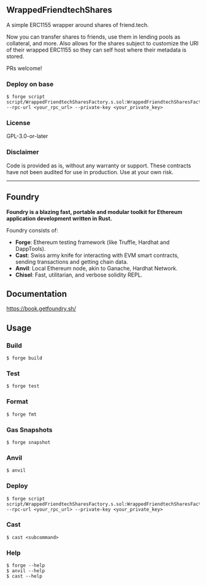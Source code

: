 ## WrappedFriendtechShares
A simple ERC1155 wrapper around shares of friend.tech.

Now you can transfer shares to friends, use them in lending pools as collateral, and more. Also allows for the shares subject to customize the URI of their wrapped ERC1155 so they can self host where their metadata is stored.

PRs welcome!

### Deploy on base

```shell
$ forge script script/WrappedFriendtechSharesFactory.s.sol:WrappedFriendtechSharesFactoryScript --rpc-url <your_rpc_url> --private-key <your_private_key>
```

### License
GPL-3.0-or-later

### Disclaimer
Code is provided as is, without any warranty or support. These contracts have not been audited for use in production. Use at your own risk.

---

## Foundry

**Foundry is a blazing fast, portable and modular toolkit for Ethereum application development written in Rust.**

Foundry consists of:

-   **Forge**: Ethereum testing framework (like Truffle, Hardhat and DappTools).
-   **Cast**: Swiss army knife for interacting with EVM smart contracts, sending transactions and getting chain data.
-   **Anvil**: Local Ethereum node, akin to Ganache, Hardhat Network.
-   **Chisel**: Fast, utilitarian, and verbose solidity REPL.

## Documentation

https://book.getfoundry.sh/

## Usage

### Build

```shell
$ forge build
```

### Test

```shell
$ forge test
```

### Format

```shell
$ forge fmt
```

### Gas Snapshots

```shell
$ forge snapshot
```

### Anvil

```shell
$ anvil
```

### Deploy

```shell
$ forge script script/WrappedFriendtechSharesFactory.s.sol:WrappedFriendtechSharesFactoryScript --rpc-url <your_rpc_url> --private-key <your_private_key>
```

### Cast

```shell
$ cast <subcommand>
```

### Help

```shell
$ forge --help
$ anvil --help
$ cast --help
```
